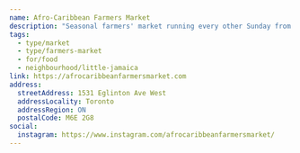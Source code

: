 ```yaml
---
name: Afro-Caribbean Farmers Market
description: "Seasonal farmers' market running every other Sunday from July to September, featuring Afro-Caribbean vendors and produce."
tags:
  - type/market
  - type/farmers-market
  - for/food
  - neighbourhood/little-jamaica
link: https://afrocaribbeanfarmersmarket.com
address:
  streetAddress: 1531 Eglinton Ave West
  addressLocality: Toronto
  addressRegion: ON
  postalCode: M6E 2G8
social:
  instagram: https://www.instagram.com/afrocaribbeanfarmersmarket/
---
```

